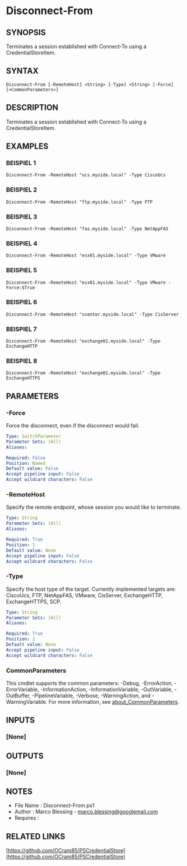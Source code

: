 # Disconnect-From

## SYNOPSIS
Terminates a session established with Connect-To using a CredentialStoreItem.

## SYNTAX

```
Disconnect-From [-RemoteHost] <String> [-Type] <String> [-Force] [<CommonParameters>]
```

## DESCRIPTION
Terminates a session established with Connect-To using a CredentialStoreItem.

## EXAMPLES

### BEISPIEL 1
```
Disconnect-From -RemoteHost "ucs.myside.local" -Type CiscoUcs
```

### BEISPIEL 2
```
Disconnect-From -RemoteHost "ftp.myside.local" -Type FTP
```

### BEISPIEL 3
```
Disconnect-From -RemoteHost "fas.myside.local" -Type NetAppFAS
```

### BEISPIEL 4
```
Disconnect-From -RemoteHost "esx01.myside.local" -Type VMware
```

### BEISPIEL 5
```
Disconnect-From -RemoteHost "esx01.myside.local" -Type VMware -Force:$True
```

### BEISPIEL 6
```
Disconnect-From -RemoteHost "vcenter.myside.local" -Type CisServer
```

### BEISPIEL 7
```
Disconnect-From -RemoteHost "exchange01.myside.local" -Type ExchangeHTTP
```

### BEISPIEL 8
```
Disconnect-From -RemoteHost "exchange01.myside.local" -Type ExchangeHTTPS
```

## PARAMETERS

### -Force
Force the disconnect, even if the disconnect would fail.

```yaml
Type: SwitchParameter
Parameter Sets: (All)
Aliases:

Required: False
Position: Named
Default value: False
Accept pipeline input: False
Accept wildcard characters: False
```

### -RemoteHost
Specify the remote endpoint, whose session you would like to terminate.

```yaml
Type: String
Parameter Sets: (All)
Aliases:

Required: True
Position: 1
Default value: None
Accept pipeline input: False
Accept wildcard characters: False
```

### -Type
Specify the host type of the target.
Currently implemented targets are: CiscoUcs, FTP, NetAppFAS, VMware,
CisServer, ExchangeHTTP, ExchangeHTTPS, SCP.

```yaml
Type: String
Parameter Sets: (All)
Aliases:

Required: True
Position: 2
Default value: None
Accept pipeline input: False
Accept wildcard characters: False
```

### CommonParameters
This cmdlet supports the common parameters: -Debug, -ErrorAction, -ErrorVariable, -InformationAction, -InformationVariable, -OutVariable, -OutBuffer, -PipelineVariable, -Verbose, -WarningAction, and -WarningVariable. For more information, see [about_CommonParameters](http://go.microsoft.com/fwlink/?LinkID=113216).

## INPUTS

### [None]
## OUTPUTS

### [None]
## NOTES
- File Name   : Disconnect-From.ps1
- Author      : Marco Blessing - marco.blessing@googlemail.com
- Requires    :

## RELATED LINKS

[https://github.com/OCram85/PSCredentialStore](https://github.com/OCram85/PSCredentialStore)

